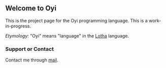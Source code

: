 ## Welcome to Oyi

This is the project page for the Oyi programming language. This is a work-in-progress.

*Etymology*: "Oyi" means "language" in the [Lotha](https://en.wikipedia.org/wiki/Lotha_language) language.

### Support or Contact

Contact me through [mail](zoltan.jose@gmail.com).

